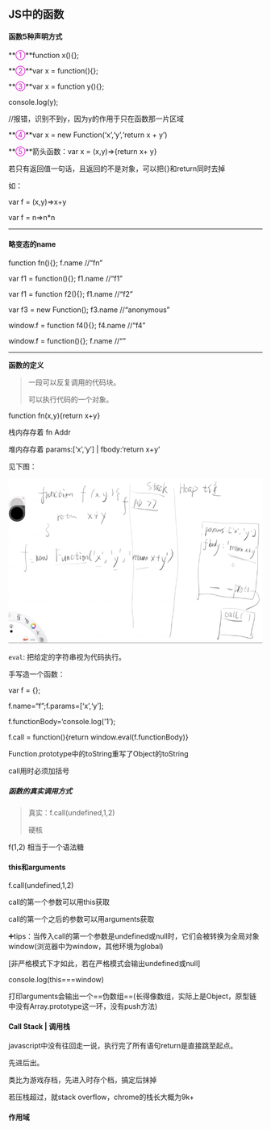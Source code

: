 ## JS中的函数



#### 函数5种声明方式

**<font color=dared>①</font>**function x(){};



**<font color=dared>②</font>**var x = function(){};



**<font color=dared>③</font>**var x = function y(){};

console.log(y);

//报错，识别不到y，因为y的作用于只在函数那一片区域



**<font color=dared>④</font>**var x = new Function(‘x’,‘y’,‘return x + y’)



**<font color=dared>⑤</font>**箭头函数：var x = (x,y)=>{return x+ y}

若只有返回值一句话，且返回的不是对象，可以把{}和return同时去掉

如：

var f = (x,y)=>x+y

var f = n=>n*n



---



#### 略变态的name

function fn(){}; f.name //“fn”

var f1 = function(){}; f1.name //“f1”

var f1 = function f2(){}; f1.name //“f2”

var f3 = new Function(); f3.name //“anonymous”

window.f = function f4(){}; f4.name //“f4”

window.f = function(){}; f.name //“”



---



**函数的定义**

> 一段可以反复调用的代码块。
>
> 可以执行代码的一个对象。



function fn(x,y){return x+y}



栈内存存着 fn Addr

堆内存存着 params:[‘x’,‘y’] | fbody:‘return x+y’ 

见下图：



![fnMemory](jsTypePic/fnMemory.png)



`eval`: 把给定的字符串视为代码执行。



手写造一个函数：

var f = {};

f.name=“f”;f.params=[‘x’,‘y’];

f.functionBody=‘console.log('1’);

f.call = function(){return window.eval(f.functionBody)}



Function.prototype中的toString重写了Object的toString



call用时必须加括号



##### 函数的真实调用方式

> 真实：f.call(undefined,1,2)
>
> 硬核 

f(1,2) 相当于一个语法糖





#### this和arguments

f.call(undefined,1,2)

call的第一个参数可以用this获取

call的第一个之后的参数可以用arguments获取



➕tips：当传入call的第一个参数是undefined或null时，它们会被转换为全局对象window(浏览器中为window，其他环境为global)

[非严格模式下才如此，若在严格模式会输出undefined或null]

console.log(this===window)

打印arguments会输出一个==伪数组==(长得像数组，实际上是Object，原型链中没有Array.prototype这一环，没有push方法)



#### Call Stack | 调用栈

javascript中没有往回走一说，执行完了所有语句return是直接跳至起点。 

先进后出。

类比为游戏存档，先进入时存个档，搞定后抹掉



若压栈超过，就stack overflow，chrome的栈长大概为9k+



#### 作用域

